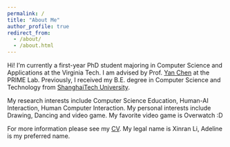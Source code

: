 ```yaml
---
permalink: /
title: "About Me"
author_profile: true
redirect_from: 
  - /about/
  - /about.html
---
```


Hi! I’m currently a first-year PhD student majoring in Computer Science and Applications at the Virginia Tech. I am advised by Prof. [Yan Chen](https://chensivan.github.io/) at the PRIME Lab. Previously, I received my B.E. degree in Computer Science and Technology from [ShanghaiTech University](https://www.shanghaitech.edu.cn/eng/). 

My research interests include Computer Science Education, Human-AI Interaction, Human Computer Interaction. My personal interests include Drawing, Dancing and video game. My favorite video game is Overwatch :D 

For more information please see my [CV](https://aokiumi.netlify.app/doc/CV.pdf). My legal name is Xinran Li, Adeline is my preferred name.
